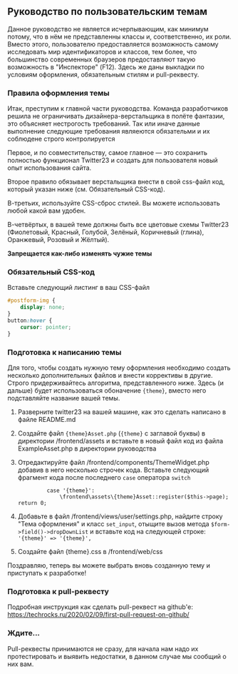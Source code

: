 ## Руководство по пользовательским темам
Данное руководство не является исчерпывающим, как минимум потому, что в нём не представленны классы и, соответственно, их роли. Вместо этого, пользователю предоставляется возможность самому исследовать мир идентификаторов и классов, тем более, что большинство современных браузеров предоставляют такую возможность в "Инспекторе" (F12). Здесь же даны выкладки по условиям оформления, обязательным стилям и pull-реквесту.

### Правила оформления темы
Итак, преступим к главной части руководства. Команда разработчиков решила не ограничивать дизайнера-верстальщика в полёте фантазии, это объясняет нестрогость требований. Так или иначе данные выполнение следующие требования являеются обязательми и их соблюдене строго контролируется 

Первое, и по совместительству, самое главное  — это сохранить полностью функционал Twitter23 и создать для пользователя новый опыт использования сайта.

Второе правило обязывает верстальщика внести в свой css-файл код, который указан ниже (см. Обязательный CSS-код).

В-третьих, используйте CSS-сброс стилей. Вы можете использовать любой какой вам удобен.

В-четвёртых, в вашей теме должны быть все цветовые схемы Twitter23 (Фиолетовый, Красный, Голубой, Зелёный, Коричневый (глина), Оранжевый, Розовый и Жёлтый).

**Запрещается как-либо изменять чужие темы**
### Обязательный CSS-код
Вставьте следующий листинг в ваш CSS-файл
```css
#postform-img {
	display: none;
}
button:hover {
	cursor: pointer;
}
```
### Подготовка к написанию темы
Для того, чтобы создать нужную тему оформления необходимо создать несколько дополнительных файлов и внести коррективы в другие. Строго придерживайтесь алгоритма, представленного ниже. Здесь (и дальше) будет использоваться обоначение `{theme}`, вместо него подставляйте название вашей темы.

1. Разверните twitter23 на вашей машине, как это сделать написано в файле README.md
2. Создайте файл `{theme}Asset.php` (`{theme}` с заглавой буквы) в директории /frontend/assets и вставьте в новый файл код из файла ExampleAsset.php в директории руководства
3. Отредактируйте файл /frontend/components/ThemeWidget.php добавив в него несколько строчек кода. Вставьте следующий фрагмент кода после последнего `case` оператора `switch`

                case '{theme}':
                    \frontend\assets\{theme}Asset::register($this->page); return 0;

4. Добавьте в файл /frontend/views/user/settings.php, найдите строку "Тема оформления"  и класс `set_input`, отыщите вызов метода `$form->field()->dropDownList` и вставьте код на следующей строке: `'{theme}' => '{theme}',`
5. Создайте файл {theme}.css в /frontend/web/css

Поздравляю, теперь вы можете выбрать вновь созданную тему и приступать к разработке!

### Подготовка к pull-реквесту
Подробная инструкция как сделать pull-реквест на github'е:
https://techrocks.ru/2020/02/09/first-pull-request-on-github/

### Ждите...
Pull-реквесты принимаются не сразу, для начала нам надо их протестировать и выявить недостатки, в данном случае мы сообщий о них вам.
